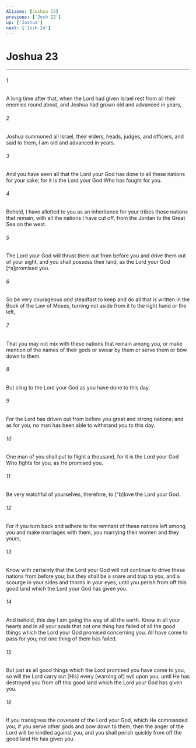 ```yaml
---
Aliases: [Joshua 23]
previous: ['Josh 22']
up: ['Joshua']
next: ['Josh 24']
---
```

# Joshua 23

***














###### 1 






A long time after that, when the Lord had given Israel rest from all their enemies round about, and Joshua had grown old and advanced in years, 













###### 2 






Joshua summoned all Israel, their elders, heads, judges, and officers, and said to them, I am old and advanced in years. 













###### 3 






And you have seen all that the Lord your God has done to all these nations for your sake; for it is the Lord your God Who has fought for you. 













###### 4 






Behold, I have allotted to you as an inheritance for your tribes those nations that remain, with all the nations I have cut off, from the Jordan to the Great Sea on the west. 













###### 5 






The Lord your God will thrust them out from before you and drive them out of your sight, and you shall possess their land, as the Lord your God [^a]promised you. 













###### 6 






So be very courageous _and_ steadfast to keep and do all that is written in the Book of the Law of Moses, turning not aside from it to the right hand or the left, 













###### 7 






That you may not mix with these nations that remain among you, or make mention of the names of their gods or swear by them or serve them or bow down to them. 













###### 8 






But cling to the Lord your God as you have done to this day. 













###### 9 






For the Lord has driven out from before you great and strong nations; and as for you, no man has been able to withstand you to this day. 













###### 10 






One man of you shall put to flight a thousand, for it is the Lord your God Who fights for you, as He promised you. 













###### 11 






Be very watchful of yourselves, therefore, to [^b]love the Lord your God. 













###### 12 






For if you turn back and adhere to the remnant of these nations left among you and make marriages with them, you marrying their women and they yours, 













###### 13 






Know with certainty that the Lord your God will not continue to drive these nations from before you; but they shall be a snare and trap to you, and a scourge in your sides and thorns in your eyes, until you perish from off this good land which the Lord your God has given you. 













###### 14 






And behold, this day I am going the way of all the earth. Know in all your hearts and in all your souls that not one thing has failed of all the good things which the Lord your God promised concerning you. All have come to pass for you; not one thing of them has failed. 













###### 15 






But just as all good things which the Lord promised you have come to you, so will the Lord carry out [His] every [warning of] evil upon you, until He has destroyed you from off this good land which the Lord your God has given you. 













###### 16 






If you transgress the covenant of the Lord your God, which He commanded you, if you serve other gods and bow down to them, then the anger of the Lord will be kindled against you, and you shall perish quickly from off the good land He has given you.
